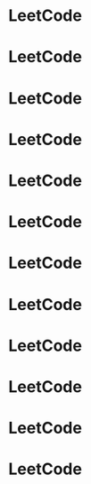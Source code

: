 # LeetCode
# LeetCode
# LeetCode
# LeetCode
# LeetCode
# LeetCode
# LeetCode
# LeetCode
# LeetCode
# LeetCode
# LeetCode
# LeetCode

